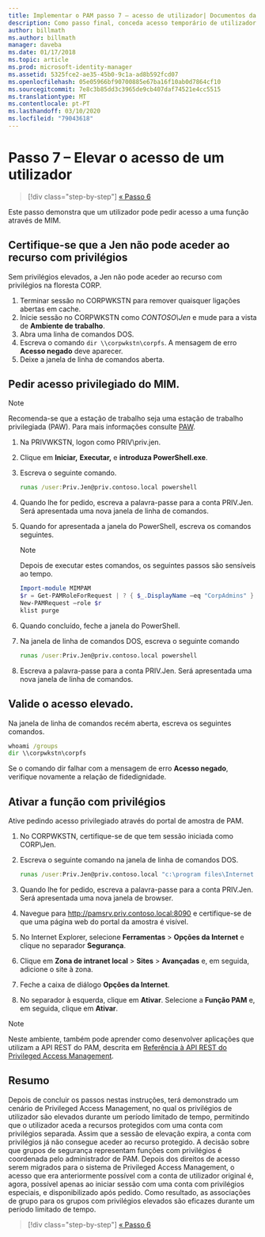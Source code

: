 ```yaml
---
title: Implementar o PAM passo 7 – acesso de utilizador| Documentos da Microsoft
description: Como passo final, conceda acesso temporário de utilizador com privilégios para demonstrar que a implementação Privileged Access Management foi concluída com êxito.
author: billmath
ms.author: billmath
manager: daveba
ms.date: 01/17/2018
ms.topic: article
ms.prod: microsoft-identity-manager
ms.assetid: 5325fce2-ae35-45b0-9c1a-ad8b592fcd07
ms.openlocfilehash: 05e05966bf90700885e67ba16f10ab0d7864cf10
ms.sourcegitcommit: 7e8c3b85dd3c3965de9cb407daf74521e4cc5515
ms.translationtype: MT
ms.contentlocale: pt-PT
ms.lasthandoff: 03/10/2020
ms.locfileid: "79043618"
---
```

# <a name="step-7--elevate-a-users-access"></a>Passo 7 – Elevar o acesso de um utilizador

> [!div class="step-by-step"]
> [« Passo 6 ](step-6-transition-group-to-pam.md)


Este passo demonstra que um utilizador pode pedir acesso a uma função através de MIM.

## <a name="verify-that-jen-cannot-access-the-privileged-resource"></a>Certifique-se que a Jen não pode aceder ao recurso com privilégios

Sem privilégios elevados, a Jen não pode aceder ao recurso com privilégios na floresta CORP.

1. Terminar sessão no CORPWKSTN para remover quaisquer ligações abertas em cache.
2. Inicie sessão no CORPWKSTN como *CONTOSO\Jen* e mude para a vista de **Ambiente de trabalho**.
3. Abra uma linha de comandos DOS.
4. Escreva o comando `dir \\corpwkstn\corpfs`. A mensagem de erro **Acesso negado** deve aparecer.
5. Deixe a janela de linha de comandos aberta.

## <a name="request-privileged-access-from-mim"></a>Pedir acesso privilegiado do MIM.

> [!NOTE]
> Recomenda-se que a estação de trabalho seja uma estação de trabalho privilegiada (PAW).  Para mais informações consulte [PAW](https://docs.microsoft.com/windows-server/identity/securing-privileged-access/privileged-access-workstations).

1. Na PRIVWKSTN, logon como PRIV\priv.jen.
2. Clique em **Iniciar,** **Executar,** e **introduza PowerShell.exe**.
3. Escreva o seguinte comando.

    ```cmd
    runas /user:Priv.Jen@priv.contoso.local powershell
    ```

2. Quando lhe for pedido, escreva a palavra-passe para a conta PRIV.Jen. Será apresentada uma nova janela de linha de comandos.
3. Quando for apresentada a janela do PowerShell, escreva os comandos seguintes.

    > [!NOTE]
    > Depois de executar estes comandos, os seguintes passos são sensíveis ao tempo.

    ```PowerShell
    Import-module MIMPAM
    $r = Get-PAMRoleForRequest | ? { $_.DisplayName –eq "CorpAdmins" }
    New-PAMRequest –role $r
    klist purge
    ```

4. Quando concluído, feche a janela do PowerShell.
5. Na janela de linha de comandos DOS, escreva o seguinte comando

    ```cmd
    runas /user:Priv.Jen@priv.contoso.local powershell
    ```

6. Escreva a palavra-passe para a conta PRIV.Jen. Será apresentada uma nova janela de linha de comandos.

## <a name="validate-the-elevated-access"></a>Valide o acesso elevado.
Na janela de linha de comandos recém aberta, escreva os seguintes comandos.

```cmd
whoami /groups
dir \\corpwkstn\corpfs
```

Se o comando dir falhar com a mensagem de erro **Acesso negado**, verifique novamente a relação de fidedignidade.

## <a name="activate-the-privileged-role"></a>Ativar a função com privilégios

Ative pedindo acesso privilegiado através do portal de amostra de PAM.

1. No CORPWKSTN, certifique-se de que tem sessão iniciada como CORP\Jen.
2. Escreva o seguinte comando na janela de linha de comandos DOS.

    ```cmd
    runas /user:Priv.Jen@priv.contoso.local "c:\program files\Internet Explorer\iexplore.exe"
    ```

3. Quando lhe for pedido, escreva a palavra-passe para a conta PRIV.Jen. Será apresentada uma nova janela de browser.
4. Navegue para http://pamsrv.priv.contoso.local:8090 e certifique-se de que uma página web do portal da amostra é visível.
5. No Internet Explorer, selecione **Ferramentas** > **Opções da Internet** e clique no separador **Segurança**.
6. Clique em **Zona de intranet local** > **Sites** > **Avançadas** e, em seguida, adicione o site à zona.
7. Feche a caixa de diálogo **Opções da Internet**.
8. No separador à esquerda, clique em **Ativar**. Selecione a **Função PAM** e, em seguida, clique em **Ativar**.

> [!Note]
> Neste ambiente, também pode aprender como desenvolver aplicações que utilizam a API REST do PAM, descrita em [Referência à API REST do Privileged Access Management](/microsoft-identity-manager/reference/privileged-access-management-rest-api-reference).

## <a name="summary"></a>Resumo

Depois de concluir os passos nestas instruções, terá demonstrado um cenário de Privileged Access Management, no qual os privilégios de utilizador são elevados durante um período limitado de tempo, permitindo que o utilizador aceda a recursos protegidos com uma conta com privilégios separada. Assim que a sessão de elevação expira, a conta com privilégios já não consegue aceder ao recurso protegido. A decisão sobre que grupos de segurança representam funções com privilégios é coordenada pelo administrador de PAM. Depois dos direitos de acesso serem migrados para o sistema de Privileged Access Management, o acesso que era anteriormente possível com a conta de utilizador original é, agora, possível apenas ao iniciar sessão com uma conta com privilégios especiais, e disponibilizado após pedido. Como resultado, as associações de grupo para os grupos com privilégios elevados são eficazes durante um período limitado de tempo.

> [!div class="step-by-step"]
> [« Passo 6 ](step-6-transition-group-to-pam.md)
